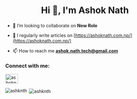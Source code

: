 <h1 align="center">Hi 👋, I'm Ashok Nath</h1>
<h3 align="center"></h3>


- 👯 I’m looking to collaborate on **New Role**

- 📝 I regularly write articles on [https://ashoknath.com.np/](https://ashoknath.com.np/)

- 📫 How to reach me **ashok.nath.tech@gmail.com**


<h3 align="left">Connect with me:</h3>
<p align="left">
<a href="https://linkedin.com/in/ashoknth" target="blank"><img align="center" src="https://raw.githubusercontent.com/rahuldkjain/github-profile-readme-generator/master/src/images/icons/Social/linked-in-alt.svg" alt="ashoknth" height="30" width="40" /></a>
</p>

<p><img align="left" src="https://github-readme-stats.vercel.app/api/top-langs?username=ashknth&show_icons=true&locale=en&layout=compact" alt="ashknth" /></p>

<p>&nbsp;<img align="center" src="https://github-readme-stats.vercel.app/api?username=ashknth&show_icons=true&locale=en" alt="ashknth" /></p>
